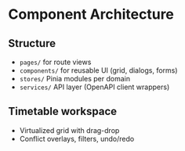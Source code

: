 # Component Architecture

## Structure

- `pages/` for route views
- `components/` for reusable UI (grid, dialogs, forms)
- `stores/` Pinia modules per domain
- `services/` API layer (OpenAPI client wrappers)

## Timetable workspace

- Virtualized grid with drag-drop
- Conflict overlays, filters, undo/redo
